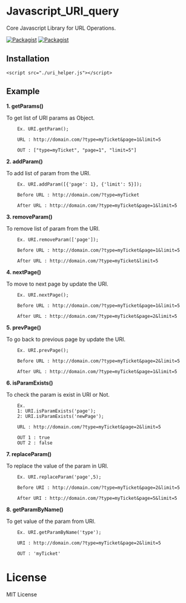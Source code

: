 # Javascript_URI_query
Core Javascript Library for URL Operations.

[![Packagist](https://img.shields.io/badge/release-v1.0-blue.svg)](https://github.com/global-source/javascript_uri_query/releases/tag/1.0)
[![Packagist](https://img.shields.io/badge/tests-success-brightgreen.svg)](https://github.com/global-source/javascript_uri_query/releases/tag/1.0)

## Installation

    <script src="./uri_helper.js"></script>
    
## Example
  
  **1. getParams()**
  
  To get list of URI params as Object.    
    
        Ex. URI.getParam();
        
        URL : http://domain.com/?type=myTicket&page=1&limit=5
        
        OUT : ["type=myTicket", "page=1", "limit=5"]
        
        

**2. addParam()**
  
To add list of param from the URI.    
    
        Ex. URI.addParam([{'page': 1}, {'limit': 5}]);
        
        Before URL : http://domain.com/?type=myTicket
        
        After URL : http://domain.com/?type=myTicket&page=1&limit=5
        

**3. removeParam()**  
  
To remove list of param from the URI.
  
        Ex. URI.removeParam(['page']);
        
        Before URL : http://domain.com/?type=myTicket&page=1&limit=5
        
        After URL : http://domain.com/?type=myTicket&limit=5
        
     
**4. nextPage()**
  
To move to next page by update the URI.
    
        Ex. URI.nextPage();
        
        Before URL : http://domain.com/?type=myTicket&page=1&limit=5
        
        After URL : http://domain.com/?type=myTicket&page=2&limit=5
        
     
**5. prevPage()**
    
To go back to previous page by update the URI.
    
        Ex. URI.prevPage();
        
        Before URL : http://domain.com/?type=myTicket&page=2&limit=5
        
        After URL : http://domain.com/?type=myTicket&page=1&limit=5
        
        
**6. isParamExists()**
  
To check the param is exist in URI or Not.
    
        Ex.         
        1: URI.isParamExists('page');        
        2: URI.isParamExists('newPage');
        
        URL : http://domain.com/?type=myTicket&page=2&limit=5
        
        OUT 1 : true
        OUT 2 : false
        
        
**7. replaceParam()**
  
To replace the value of the param in URI.
    
        Ex. URI.replaceParam('page',5);
        
        Before URI : http://domain.com/?type=myTicket&page=2&limit=5
        
        After URI : http://domain.com/?type=myTicket&page=5&limit=5
        
           
**8. getParamByName()**
  
To get value of the param from URI.
    
        Ex. URI.getParamByName('type');
        
        URI : http://domain.com/?type=myTicket&page=2&limit=5
        
        OUT : 'myTicket'
        
        
# License 
   
   MIT License
